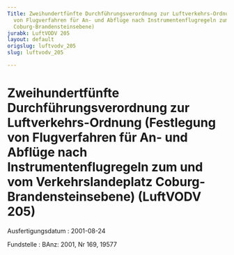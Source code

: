 ```yaml
---
Title: Zweihundertfünfte Durchführungsverordnung zur Luftverkehrs-Ordnung (Festlegung
  von Flugverfahren für An- und Abflüge nach Instrumentenflugregeln zum und vom Verkehrslandeplatz
  Coburg-Brandensteinsebene)
jurabk: LuftVODV 205
layout: default
origslug: luftvodv_205
slug: luftvodv_205

---
```


# Zweihundertfünfte Durchführungsverordnung zur Luftverkehrs-Ordnung (Festlegung von Flugverfahren für An- und Abflüge nach Instrumentenflugregeln zum und vom Verkehrslandeplatz Coburg-Brandensteinsebene) (LuftVODV 205)

Ausfertigungsdatum
:   2001-08-24

Fundstelle
:   BAnz: 2001, Nr 169, 19577

